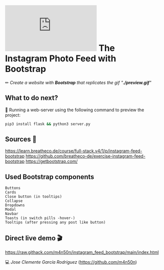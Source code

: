 # ![4Geeks Logo](http://assets.breatheco.de/apis/img/images.php?blob&random&cat=icon&tags=4geeks,16) The Instagram Photo Feed with Bootstrap

✏ *Create a website with **Bootstrap** that replicates the gif "**./preview.gif**"*

## What to do next?

📄 Running a web-server using the following command to preview the project:

```sh
pip3 install flask && python3 server.py
```

## Sources 📌

<https://learn.breatheco.de/course/full-stack.v4/1/p/instagram-feed-bootstrap>
<https://github.com/breatheco-de/exercise-instagram-feed-bootstrap>
<https://getbootstrap.com/>

## Used Bootstrap components

```text
Buttons
Cards
Close button (in tooltips)
Collapse
Dropdowns
Modal
Navbar
Toasts (in switch pills -hover-)
Tooltips (after pressing any post like button)
```

## Direct live demo 🎬

<https://raw.githack.com/m4n50n/instagram_feed_bootstrap/main/index.html>

💻 _Jose Clemente García Rodríguez_ (<https://github.com/m4n50n>)
